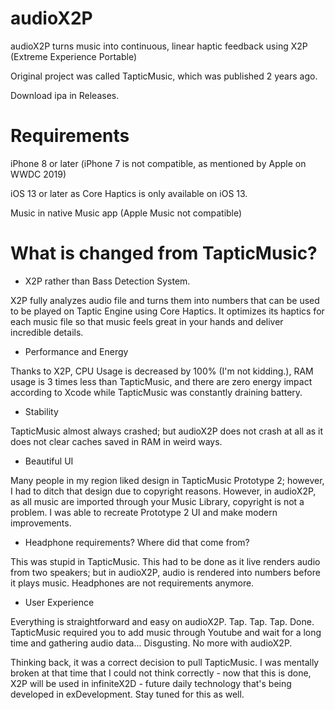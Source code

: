 # audioX2P
audioX2P turns music into continuous, linear haptic feedback using X2P (Extreme Experience Portable)

Original project was called TapticMusic, which was published 2 years ago.

Download ipa in Releases.

# Requirements
iPhone 8 or later (iPhone 7 is not compatible, as mentioned by Apple on WWDC 2019)

iOS 13 or later as Core Haptics is only available on iOS 13.

Music in native Music app (Apple Music not compatible)

# What is changed from TapticMusic?

- X2P rather than Bass Detection System.

X2P fully analyzes audio file and turns them into numbers that can be used to be played on Taptic Engine using Core Haptics. It optimizes its haptics for each music file so that music feels great in your hands and deliver incredible details.

- Performance and Energy

Thanks to X2P, CPU Usage is decreased by 100% (I'm not kidding.), RAM usage is 3 times less than TapticMusic, and there are zero energy impact according to Xcode while TapticMusic was constantly draining battery.

- Stability

TapticMusic almost always crashed; but audioX2P does not crash at all as it does not clear caches saved in RAM in weird ways.

- Beautiful UI

Many people in my region liked design in TapticMusic Prototype 2; however, I had to ditch that design due to copyright reasons. However, in audioX2P, as all music are imported through your Music Library, copyright is not a problem. I was able to recreate Prototype 2 UI and make modern improvements.

- Headphone requirements? Where did that come from?

This was stupid in TapticMusic. This had to be done as it live renders audio from two speakers; but in audioX2P, audio is rendered into numbers before it plays music. Headphones are not requirements anymore.

- User Experience

Everything is straightforward and easy on audioX2P. Tap. Tap. Tap. Done. TapticMusic required you to add music through Youtube and wait for a long time and gathering audio data... Disgusting. No more with audioX2P.

Thinking back, it was a correct decision to pull TapticMusic. I was mentally broken at that time that I could not think correctly - now that this is done, X2P will be used in infiniteX2D - future daily technology that's being developed in exDevelopment. Stay tuned for this as well.
